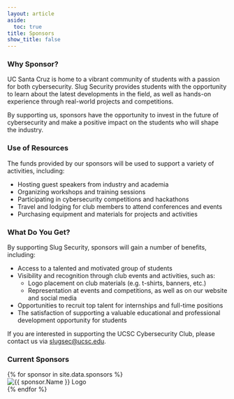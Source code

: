 ```yaml
---
layout: article
aside:
  toc: true
title: Sponsors
show_title: false
---
```


### Why Sponsor?
UC Santa Cruz is home to a vibrant community of students with a passion for both cybersecurity. Slug Security provides students with the opportunity to learn about the latest developments in the field, as well as hands-on experience through real-world projects and competitions.

By supporting us, sponsors have the opportunity to invest in the future of cybersecurity and make a positive impact on the students who will shape the industry.

### Use of Resources
The funds provided by our sponsors will be used to support a variety of activities, including:

- Hosting guest speakers from industry and academia
- Organizing workshops and training sessions
- Participating in cybersecurity competitions and hackathons
- Travel and lodging for club members to attend conferences and events
- Purchasing equipment and materials for projects and activities

### What Do You Get?
By supporting Slug Security, sponsors will gain a number of benefits, including:

- Access to a talented and motivated group of students
- Visibility and recognition through club events and activities, such as:
	- Logo placement on club materials (e.g. t-shirts, banners, etc.)
	- Representation at events and competitions, as well as on our website and social media
- Opportunities to recruit top talent for internships and full-time positions
- The satisfaction of supporting a valuable educational and professional development opportunity for students

If you are interested in supporting the UCSC Cybersecurity Club, please contact us via [slugsec@ucsc.edu](mailto:slugsec@ucsc.edu).

### Current Sponsors
<div class="sponsor-container">
	{% for sponsor in site.data.sponsors %}
		<div class="sponsor-item">
			<img src="{{ sponsor.LogoPath }}" alt="{{ sponsor.Name }} Logo" loading="lazy" href="{{ sponsor.Link }}" title="{{ sponsor.Name }}">
		</div>
	{% endfor %}
</div>